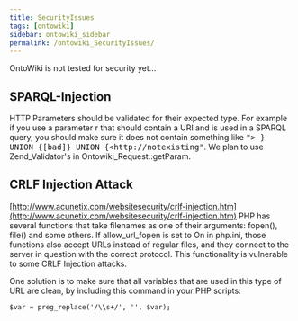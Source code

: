 ```yaml
---
title: SecurityIssues
tags: [ontowiki]
sidebar: ontowiki_sidebar
permalink: /ontowiki_SecurityIssues/
---
```

OntoWiki is not tested for security yet...

## SPARQL-Injection

HTTP Parameters should be validated for their expected type. For example if you use a parameter r that should contain a URI and is used in a SPARQL query, you should make sure it does not contain something like <tt>"&gt; } UNION {[bad]} UNION {&lt;http://notexisting"</tt>. We plan to use Zend\_Validator's in Ontowiki\_Request::getParam.

## CRLF Injection Attack

[http://www.acunetix.com/websitesecurity/crlf-injection.htm](http://www.acunetix.com/websitesecurity/crlf-injection.htm) PHP has several functions that take filenames as one of their arguments: fopen(), file() and some others. If allow\_url\_fopen is set to On in php.ini, those functions also accept URLs instead of regular files, and they connect to the server in question with the correct protocol. This functionality is vulnerable to some CRLF Injection attacks.

One solution is to make sure that all variables that are used in this type of URL are clean, by including this command in your PHP scripts:

```
$var = preg_replace('/\\s+/', '', $var);
```
